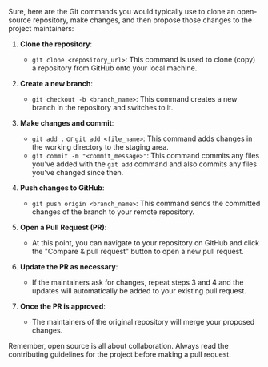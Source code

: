 Sure, here are the Git commands you would typically use to clone an open-source repository, make changes, and then propose those changes to the project maintainers:

1. **Clone the repository**: 
    - `git clone <repository_url>`: This command is used to clone (copy) a repository from GitHub onto your local machine.

2. **Create a new branch**:
    - `git checkout -b <branch_name>`: This command creates a new branch in the repository and switches to it.

3. **Make changes and commit**:
    - `git add .` or `git add <file_name>`: This command adds changes in the working directory to the staging area.
    - `git commit -m "<commit_message>"`: This command commits any files you've added with the `git add` command and also commits any files you've changed since then.

4. **Push changes to GitHub**:
    - `git push origin <branch_name>`: This command sends the committed changes of the branch to your remote repository.

5. **Open a Pull Request (PR)**:
    - At this point, you can navigate to your repository on GitHub and click the "Compare & pull request" button to open a new pull request.

6. **Update the PR as necessary**:
    - If the maintainers ask for changes, repeat steps 3 and 4 and the updates will automatically be added to your existing pull request.

7. **Once the PR is approved**:
    - The maintainers of the original repository will merge your proposed changes.

Remember, open source is all about collaboration. Always read the contributing guidelines for the project before making a pull request.
